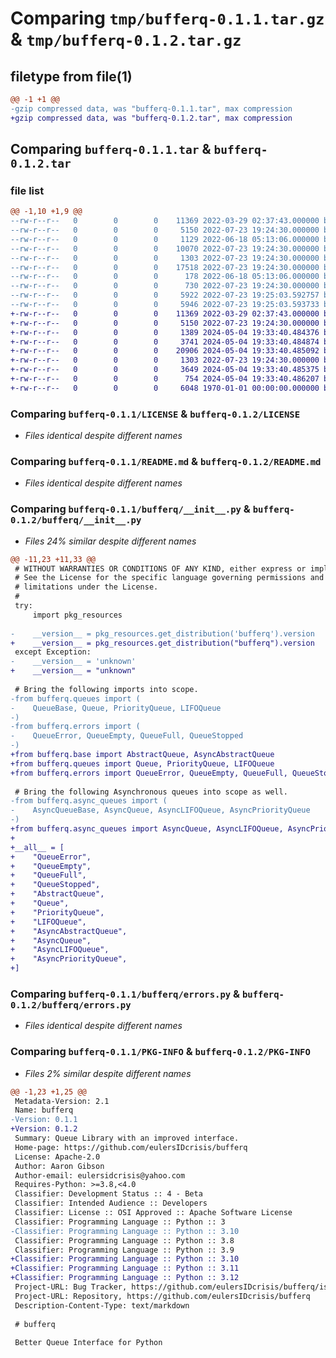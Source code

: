 # Comparing `tmp/bufferq-0.1.1.tar.gz` & `tmp/bufferq-0.1.2.tar.gz`

## filetype from file(1)

```diff
@@ -1 +1 @@
-gzip compressed data, was "bufferq-0.1.1.tar", max compression
+gzip compressed data, was "bufferq-0.1.2.tar", max compression
```

## Comparing `bufferq-0.1.1.tar` & `bufferq-0.1.2.tar`

### file list

```diff
@@ -1,10 +1,9 @@
--rw-r--r--   0        0        0    11369 2022-03-29 02:37:43.000000 bufferq-0.1.1/LICENSE
--rw-r--r--   0        0        0     5150 2022-07-23 19:24:30.000000 bufferq-0.1.1/README.md
--rw-r--r--   0        0        0     1129 2022-06-18 05:13:06.000000 bufferq-0.1.1/bufferq/__init__.py
--rw-r--r--   0        0        0    10070 2022-07-23 19:24:30.000000 bufferq-0.1.1/bufferq/async_queues.py
--rw-r--r--   0        0        0     1303 2022-07-23 19:24:30.000000 bufferq-0.1.1/bufferq/errors.py
--rw-r--r--   0        0        0    17518 2022-07-23 19:24:30.000000 bufferq-0.1.1/bufferq/queues.py
--rw-r--r--   0        0        0      178 2022-06-18 05:13:06.000000 bufferq-0.1.1/bufferq/util.py
--rw-r--r--   0        0        0      730 2022-07-23 19:24:30.000000 bufferq-0.1.1/pyproject.toml
--rw-r--r--   0        0        0     5922 2022-07-23 19:25:03.592757 bufferq-0.1.1/setup.py
--rw-r--r--   0        0        0     5946 2022-07-23 19:25:03.593733 bufferq-0.1.1/PKG-INFO
+-rw-r--r--   0        0        0    11369 2022-03-29 02:37:43.000000 bufferq-0.1.2/LICENSE
+-rw-r--r--   0        0        0     5150 2022-07-23 19:24:30.000000 bufferq-0.1.2/README.md
+-rw-r--r--   0        0        0     1389 2024-05-04 19:33:40.484376 bufferq-0.1.2/bufferq/__init__.py
+-rw-r--r--   0        0        0     3741 2024-05-04 19:33:40.484874 bufferq-0.1.2/bufferq/async_queues.py
+-rw-r--r--   0        0        0    20906 2024-05-04 19:33:40.485092 bufferq-0.1.2/bufferq/base.py
+-rw-r--r--   0        0        0     1303 2022-07-23 19:24:30.000000 bufferq-0.1.2/bufferq/errors.py
+-rw-r--r--   0        0        0     3649 2024-05-04 19:33:40.485375 bufferq-0.1.2/bufferq/queues.py
+-rw-r--r--   0        0        0      754 2024-05-04 19:33:40.486207 bufferq-0.1.2/pyproject.toml
+-rw-r--r--   0        0        0     6048 1970-01-01 00:00:00.000000 bufferq-0.1.2/PKG-INFO
```

### Comparing `bufferq-0.1.1/LICENSE` & `bufferq-0.1.2/LICENSE`

 * *Files identical despite different names*

### Comparing `bufferq-0.1.1/README.md` & `bufferq-0.1.2/README.md`

 * *Files identical despite different names*

### Comparing `bufferq-0.1.1/bufferq/__init__.py` & `bufferq-0.1.2/bufferq/__init__.py`

 * *Files 24% similar despite different names*

```diff
@@ -11,23 +11,33 @@
 # WITHOUT WARRANTIES OR CONDITIONS OF ANY KIND, either express or implied.
 # See the License for the specific language governing permissions and
 # limitations under the License.
 #
 try:
     import pkg_resources
 
-    __version__ = pkg_resources.get_distribution('bufferq').version
+    __version__ = pkg_resources.get_distribution("bufferq").version
 except Exception:
-    __version__ = 'unknown'
+    __version__ = "unknown"
 
 # Bring the following imports into scope.
-from bufferq.queues import (
-    QueueBase, Queue, PriorityQueue, LIFOQueue
-)
-from bufferq.errors import (
-    QueueError, QueueEmpty, QueueFull, QueueStopped
-)
+from bufferq.base import AbstractQueue, AsyncAbstractQueue
+from bufferq.queues import Queue, PriorityQueue, LIFOQueue
+from bufferq.errors import QueueError, QueueEmpty, QueueFull, QueueStopped
 
 # Bring the following Asynchronous queues into scope as well.
-from bufferq.async_queues import (
-    AsyncQueueBase, AsyncQueue, AsyncLIFOQueue, AsyncPriorityQueue
-)
+from bufferq.async_queues import AsyncQueue, AsyncLIFOQueue, AsyncPriorityQueue
+
+__all__ = [
+    "QueueError",
+    "QueueEmpty",
+    "QueueFull",
+    "QueueStopped",
+    "AbstractQueue",
+    "Queue",
+    "PriorityQueue",
+    "LIFOQueue",
+    "AsyncAbstractQueue",
+    "AsyncQueue",
+    "AsyncLIFOQueue",
+    "AsyncPriorityQueue",
+]
```

### Comparing `bufferq-0.1.1/bufferq/errors.py` & `bufferq-0.1.2/bufferq/errors.py`

 * *Files identical despite different names*

### Comparing `bufferq-0.1.1/PKG-INFO` & `bufferq-0.1.2/PKG-INFO`

 * *Files 2% similar despite different names*

```diff
@@ -1,23 +1,25 @@
 Metadata-Version: 2.1
 Name: bufferq
-Version: 0.1.1
+Version: 0.1.2
 Summary: Queue Library with an improved interface.
 Home-page: https://github.com/eulersIDcrisis/bufferq
 License: Apache-2.0
 Author: Aaron Gibson
 Author-email: eulersidcrisis@yahoo.com
 Requires-Python: >=3.8,<4.0
 Classifier: Development Status :: 4 - Beta
 Classifier: Intended Audience :: Developers
 Classifier: License :: OSI Approved :: Apache Software License
 Classifier: Programming Language :: Python :: 3
-Classifier: Programming Language :: Python :: 3.10
 Classifier: Programming Language :: Python :: 3.8
 Classifier: Programming Language :: Python :: 3.9
+Classifier: Programming Language :: Python :: 3.10
+Classifier: Programming Language :: Python :: 3.11
+Classifier: Programming Language :: Python :: 3.12
 Project-URL: Bug Tracker, https://github.com/eulersIDcrisis/bufferq/issues
 Project-URL: Repository, https://github.com/eulersIDcrisis/bufferq
 Description-Content-Type: text/markdown
 
 # bufferq
 
 Better Queue Interface for Python
```

